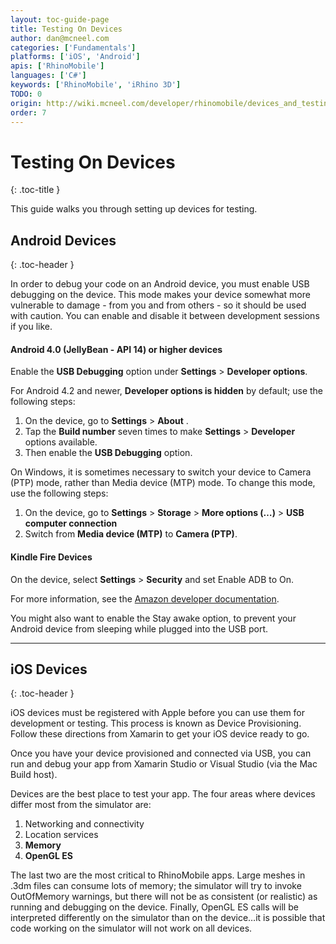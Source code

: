 ```yaml
---
layout: toc-guide-page
title: Testing On Devices
author: dan@mcneel.com
categories: ['Fundamentals']
platforms: ['iOS', 'Android']
apis: ['RhinoMobile']
languages: ['C#']
keywords: ['RhinoMobile', 'iRhino 3D']
TODO: 0
origin: http://wiki.mcneel.com/developer/rhinomobile/devices_and_testing
order: 7
---
```


# Testing On Devices
{: .toc-title }

This guide walks you through setting up devices for testing.

## Android Devices
{: .toc-header }

In order to debug your code on an Android device, you must enable USB debugging on the device. This mode makes your device somewhat more vulnerable to damage - from you and from others - so it should be used with caution. You can enable and disable it between development sessions if you like.

#### Android 4.0 (JellyBean - API 14) or higher devices

Enable the **USB Debugging** option under **Settings** > **Developer options**.

For Android 4.2 and newer, **Developer options is hidden** by default; use the following steps:

1. On the device, go to **Settings** > **About** <device>.
1. Tap the **Build number** seven times to make **Settings** > **Developer** options available.
1. Then enable the **USB Debugging** option.

On Windows, it is sometimes necessary to switch your device to Camera (PTP) mode, rather than Media device (MTP) mode. To change this mode, use the following steps:

1. On the device, go to **Settings** > **Storage** > **More options (…)** > **USB computer connection**
1. Switch from **Media device (MTP)** to **Camera (PTP)**.

#### Kindle Fire Devices

On the device, select **Settings** > **Security** and set Enable ADB to On.

For more information, see the [Amazon developer documentation](https://developer.amazon.com/sdk/fire/connect-adb.html#Connecting).

You might also want to enable the Stay awake option, to prevent your Android device from sleeping while plugged into the USB port.

---

## iOS Devices
{: .toc-header }

iOS devices must be registered with Apple before you can use them for development or testing. This process is known as Device Provisioning. Follow these directions from Xamarin to get your iOS device ready to go.

Once you have your device provisioned and connected via USB, you can run and debug your app from Xamarin Studio or Visual Studio (via the Mac Build host).

Devices are the best place to test your app. The four areas where devices differ most from the simulator are:

1. Networking and connectivity
1. Location services
1. **Memory**
1. **OpenGL ES**

The last two are the most critical to RhinoMobile apps. Large meshes in .3dm files can consume lots of memory; the simulator will try to invoke OutOfMemory warnings, but there will not be as consistent (or realistic) as running and debugging on the device. Finally, OpenGL ES calls will be interpreted differently on the simulator than on the device…it is possible that code working on the simulator will not work on all devices.
